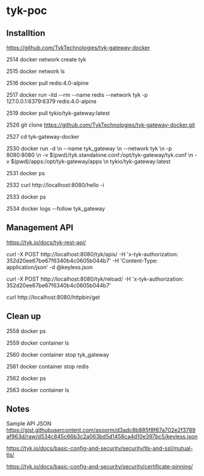 # tyk-poc
## Installtion
https://github.com/TykTechnologies/tyk-gateway-docker

 2514  docker network create tyk

 2515  docker network ls

 2516  docker pull redis:4.0-alpine

 2517  docker run -itd --rm --name redis --network tyk -p 127.0.0.1:6379:6379 redis:4.0-alpine

 2519  docker pull tykio/tyk-gateway:latest

 2526  git clone https://github.com/TykTechnologies/tyk-gateway-docker.git

 2527  cd tyk-gateway-docker

 2530  docker run -d \\n  --name tyk_gateway \\n  --network tyk \\n  -p 8080:8080 \\n  -v $(pwd)/tyk.standalone.conf:/opt/tyk-gateway/tyk.conf \\n  -v $(pwd)/apps:/opt/tyk-gateway/apps \\n  tykio/tyk-gateway:latest

 2531  docker ps

 2532  curl http://localhost:8080/hello -i

 2533  docker ps

 2534  docker logs --follow tyk_gateway
    

## Management API 
https://tyk.io/docs/tyk-rest-api/

curl -X POST http://localhost:8080/tyk/apis/ -H 'x-tyk-authorization: 352d20ee67be67f6340b4c0605b044b7' -H 'Content-Type: application/json' -d @keyless.json

curl -X POST http://localhost:8080/tyk/reload/ -H 'x-tyk-authorization: 352d20ee67be67f6340b4c0605b044b7'

curl http://localhost:8080/httpbin/get

 ## Clean up
 2558  docker ps

 2559  docker container ls

 2560  docker container stop tyk_gateway

 2561  docker container stop redis

 2562  docker ps

 2563  docker container ls

## Notes
Sample API JSON https://gist.githubusercontent.com/asoorm/d3adc8b885f8f67a702e2f3789af963d/raw/d534c845c66b3c2a063bd5d1458ca4d10e397bc5/keyless.json

https://tyk.io/docs/basic-config-and-security/security/tls-and-ssl/mutual-tls/

https://tyk.io/docs/basic-config-and-security/security/certificate-pinning/
